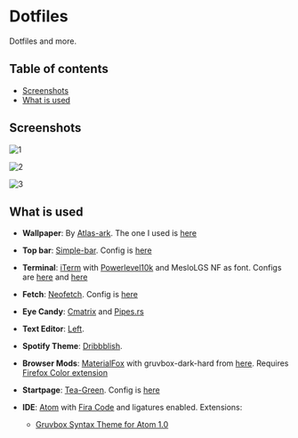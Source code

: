 # Dotfiles
Dotfiles and more.

## Table of contents

- [Screenshots](#screenshots)
- [What is used](#what-is-used)

## Screenshots

![1](https://raw.githubusercontent.com/xcvzn/dotfiles/main/screenshots/1.png)

![2](https://raw.githubusercontent.com/xcvzn/dotfiles/main/screenshots/2.png)

![3](https://raw.githubusercontent.com/xcvzn/dotfiles/main/screenshots/3.png)


## What is used

- **Wallpaper**: By [Atlas-ark](https://www.reddit.com/user/atlas-ark/). The one I used is [here](https://github.com/xcvzn/dotfiles/tree/main/wallpapers)

- **Top bar**: [Simple-bar](https://github.com/Jean-Tinland/simple-bar). Config is [here](https://github.com/xcvzn/simple-bar)

- **Terminal**: [iTerm](https://iterm2.com/) with [Powerlevel10k](https://github.com/romkatv/powerlevel10k) and MesloLGS NF as font. Configs are [here](https://github.com/xcvzn/dotfiles/blob/main/iterm-config.json) and [here](https://github.com/xcvzn/dotfiles/blob/main/.p10k.zsh)

- **Fetch**: [Neofetch](https://github.com/dylanaraps/neofetch). Config is [here](https://github.com/xcvzn/dotfiles/tree/main/.config/neofetch)

- **Eye Candy**: [Cmatrix](https://github.com/abishekvashok/cmatrix) and [Pipes.rs](https://github.com/CookieCoder15/pipes-rs)

- **Text Editor**: [Left](https://github.com/hundredrabbits/left).

- **Spotify Theme**: [Dribbblish](https://github.com/morpheusthewhite/spicetify-themes/tree/master/Dribbblish).

- **Browser Mods**: [MaterialFox](https://github.com/muckSponge/MaterialFox) with gruvbox-dark-hard from [here](https://github.com/TeddyDD/firefox-base16). Requires [Firefox Color extension](https://addons.mozilla.org/en-US/firefox/addon/firefox-color/)


- **Startpage**: [Tea-Green](https://github.com/sadparadiseinhell/tea-green). Config is [here](https://github.com/xcvzn/Home-Page)

- **IDE**: [Atom](https://github.com/atom/atom) with [Fira Code](https://github.com/tonsky/FiraCode) and ligatures enabled. Extensions:
    - [Gruvbox Syntax Theme for Atom 1.0](https://github.com/caleb/gruvbox-syntax-atom)
